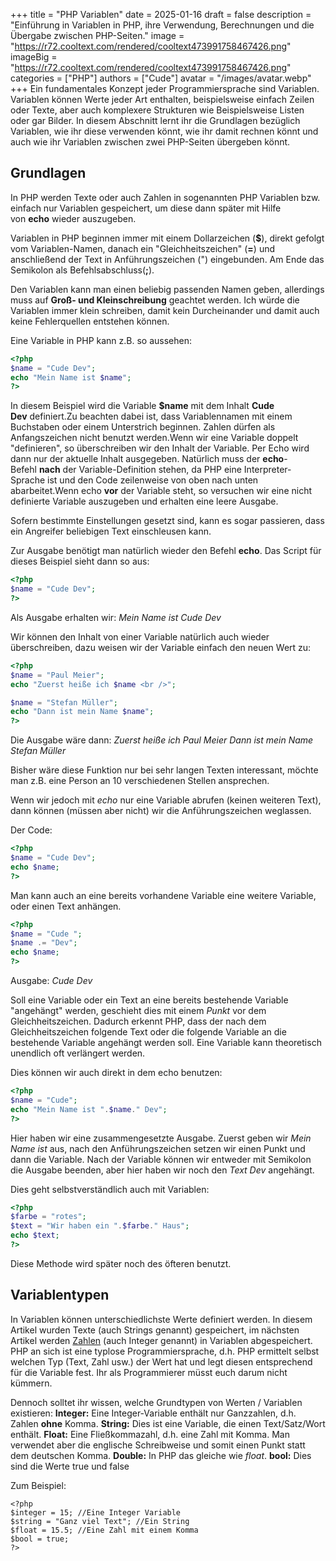 +++
title = "PHP Variablen"
date = 2025-01-16
draft = false
description = "Einführung in Variablen in PHP, ihre Verwendung, Berechnungen und die Übergabe zwischen PHP-Seiten."
image = "https://r72.cooltext.com/rendered/cooltext473991758467426.png"
imageBig = "https://r72.cooltext.com/rendered/cooltext473991758467426.png"
categories = ["PHP"]
authors = ["Cude"]
avatar = "/images/avatar.webp"
+++
Ein fundamentales Konzept jeder Programmiersprache sind Variablen. Variablen können Werte jeder Art enthalten, beispielsweise einfach Zeilen oder Texte, aber auch komplexere Strukturen wie Beispielsweise Listen oder gar Bilder. In diesem Abschnitt lernt ihr die Grundlagen bezüglich Variablen, wie ihr diese verwenden könnt, wie ihr damit rechnen könnt und auch wie ihr Variablen zwischen zwei PHP-Seiten übergeben könnt.

Grundlagen
----------

In PHP werden Texte oder auch Zahlen in sogenannten PHP Variablen bzw. einfach nur Variablen gespeichert, um diese dann später mit Hilfe von **echo** wieder auszugeben.

Variablen in PHP beginnen immer mit einem Dollarzeichen (**$**), direkt gefolgt vom Variablen-Namen, danach ein "Gleichheitszeichen" (**\=**) und anschließend der Text in Anführungszeichen (") eingebunden. Am Ende das Semikolon als Befehlsabschluss(**;**).

Den Variablen kann man einen beliebig passenden Namen geben, allerdings muss auf **Groß- und Kleinschreibung** geachtet werden. Ich würde die Variablen immer klein schreiben, damit kein Durcheinander und damit auch keine Fehlerquellen entstehen können.

Eine Variable in PHP kann z.B. so aussehen:
```php
<?php
$name = "Cude Dev";
echo "Mein Name ist $name";
?>
```

In diesem Beispiel wird die Variable **$name** mit dem Inhalt **Cude Dev** definiert.Zu beachten dabei ist, dass Variablennamen mit einem Buchstaben oder einem Unterstrich beginnen. Zahlen dürfen als Anfangszeichen nicht benutzt werden.Wenn wir eine Variable doppelt "definieren", so überschreiben wir den Inhalt der Variable. Per Echo wird dann nur der aktuelle Inhalt ausgegeben. Natürlich muss der **echo**\-Befehl **nach** der Variable-Definition stehen, da PHP eine Interpreter-Sprache ist und den Code zeilenweise von oben nach unten abarbeitet.Wenn echo **vor** der Variable steht, so versuchen wir eine nicht definierte Variable auszugeben und erhalten eine leere Ausgabe.

Sofern bestimmte Einstellungen gesetzt sind, kann es sogar passieren, dass ein Angreifer beliebigen Text einschleusen kann.

Zur Ausgabe benötigt man natürlich wieder den Befehl **echo**. Das Script für dieses Beispiel sieht dann so aus:
```php
<?php
$name = "Cude Dev";
?>
```  

Als Ausgabe erhalten wir: _Mein Name ist Cude Dev_

Wir können den Inhalt von einer Variable natürlich auch wieder überschreiben, dazu weisen wir der Variable einfach den neuen Wert zu:
```php
<?php
$name = "Paul Meier";
echo "Zuerst heiße ich $name <br />";

$name = "Stefan Müller";
echo "Dann ist mein Name $name";
?>
```   

Die Ausgabe wäre dann:
_Zuerst heiße ich Paul Meier_ 
_Dann ist mein Name Stefan Müller_

Bisher wäre diese Funktion nur bei sehr langen Texten interessant, möchte man z.B. eine Person an 10 verschiedenen Stellen ansprechen.

Wenn wir jedoch mit _echo_ nur eine Variable abrufen (keinen weiteren Text), dann können (müssen aber nicht) wir die Anführungszeichen weglassen.

Der Code:
```php
<?php
$name = "Cude Dev";
echo $name;
?>
```    

Man kann auch an eine bereits vorhandene Variable eine weitere Variable, oder einen Text anhängen.
```php
<?php
$name = "Cude ";
$name .= "Dev";
echo $name;
?>
```   

Ausgabe: _Cude Dev_

Soll eine Variable oder ein Text an eine bereits bestehende Variable "angehängt" werden, geschieht dies mit einem _Punkt_ vor dem Gleichheitszeichen. Dadurch erkennt PHP, dass der nach dem Gleichheitszeichen folgende Text oder die folgende Variable an die bestehende Variable angehängt werden soll. Eine Variable kann theoretisch unendlich oft verlängert werden.

Dies können wir auch direkt in dem echo benutzen:
```php
<?php
$name = "Cude";
echo "Mein Name ist ".$name." Dev";
?>
```   

Hier haben wir eine zusammengesetzte Ausgabe. Zuerst geben wir _Mein Name ist_ aus, nach den Anführungszeichen setzen wir einen Punkt und dann die Variable. Nach der Variable können wir entweder mit Semikolon die Ausgabe beenden, aber hier haben wir noch den _Text Dev_ angehängt.

Dies geht selbstverständlich auch mit Variablen:
```php
<?php
$farbe = "rotes";
$text = "Wir haben ein ".$farbe." Haus";
echo $text;
?>
```    

Diese Methode wird später noch des öfteren benutzt.

Variablentypen
--------------

In Variablen können unterschiedlichste Werte definiert werden. In diesem Artikel wurden Texte (auch Strings genannt) gespeichert, im nächsten Artikel werden [Zahlen](https://loquacious-mandazi-92bae5.netlify.app/rechnen-mit-variablen/) (auch Integer genannt) in Variablen abgespeichert. PHP an sich ist eine typlose Programmiersprache, d.h. PHP ermittelt selbst welchen Typ (Text, Zahl usw.) der Wert hat und legt diesen entsprechend für die Variable fest. Ihr als Programmierer müsst euch darum nicht kümmern.

Dennoch solltet ihr wissen, welche Grundtypen von Werten / Variablen existieren:
**Integer:** Eine Integer-Variable enthält nur Ganzzahlen, d.h. Zahlen **ohne** Komma.
**String:** Dies ist eine Variable, die einen Text/Satz/Wort enthält.
**Float:** Eine Fließkommazahl, d.h. eine Zahl mit Komma. Man verwendet aber die englische Schreibweise und somit einen Punkt statt dem deutschen Komma.
**Double:** In PHP das gleiche wie _float_.
**bool:** Dies sind die Werte true und false

Zum Beispiel:
```
<?php
$integer = 15; //Eine Integer Variable
$string = "Ganz viel Text"; //Ein String
$float = 15.5; //Eine Zahl mit einem Komma
$bool = true;
?>
```



